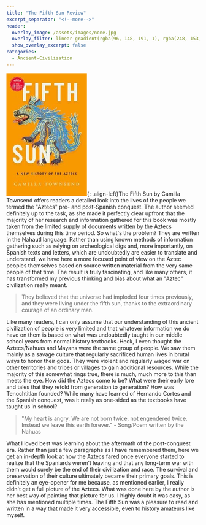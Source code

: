 ```yaml
---
title: "The Fifth Sun Review"
excerpt_separator: "<!--more-->"
header:
  overlay_image: /assets/images/none.jpg
  overlay_filter: linear-gradient(rgba(96, 148, 191, 1), rgba(248, 153, 1, 1))
  show_overlay_excerpt: false
categories:
  - Ancient-Civilization
---
```

![the-fifth-sun-cover](/assets/images/the-fifth-sun.jpg){: .align-left}The Fifth Sun by Camilla Townsend offers readers a detailed look into the lives of the people we termed the "Aztecs" pre- and post-Spanish conquest. The author seemed definitely up to the task, as she made it perfectly clear upfront that the majority of her research and information gathered for this book was mostly taken from the limited supply of documents written by the Aztecs themselves during this time period. So what's the problem? They are written in the Nahautl language. Rather than using known methods of information gathering such as relying on archeological digs and, more importantly, on Spanish texts and letters, which are undoubtedly are easier to translate and understand, we have here a more focused point of view on the Aztec peoples themselves based on source written material from the very same people of that time. The result is truly fascinating, and like many others, it has transformed my previous thinking and bias about what an "Aztec" civilization really meant.

>They believed that the universe had imploded four times previously, and they were living under the fifth sun, thanks to the extraordinary courage of an ordinary man.

Like many readers, I can only assume that our understanding of this ancient civilization of people is very limited and that whatever information we do have on them is based on what was undoubtedly taught in our middle school years from normal history textbooks. Heck, I even thought the Aztecs/Nahuas and Mayans were the same group of people. We saw them mainly as a savage culture that regularly sacrificed human lives in brutal ways to honor their gods. They were violent and regularly waged war on other territories and tribes or villages to gain additional resources. While the majority of this somewhat rings true, there is much, much more to this than meets the eye. How did the Aztecs come to be? What were their early lore and tales that they retold from generation to generation? How was Tenochtitlan founded? While many have learned of Hernando Cortes and the Spanish conquest, was it really as one-sided as the textbooks have taught us in school?

>"My heart is angry. We are not born twice, not engendered twice. Instead we leave this earth forever." - Song/Poem written by the Nahuas

What I loved best was learning about the aftermath of the post-conquest era. Rather than just a few paragraphs as I have remembered them, here we get an in-depth look at how the Aztecs fared once everyone started to realize that the Spaniards weren't leaving and that any long-term war with them would surely be the end of their civilization and race. The survival and preservation of their culture ultimately became their primary goals. This is definitely an eye-opener for me because, as mentioned earlier, I really didn't get a full picture of the Aztecs. What was done here by the author is her best way of painting that picture for us. I highly doubt it was easy, as she has mentioned multiple times. The Fifth Sun was a pleasure to read and written in a way that made it very accessible, even to history amateurs like myself.